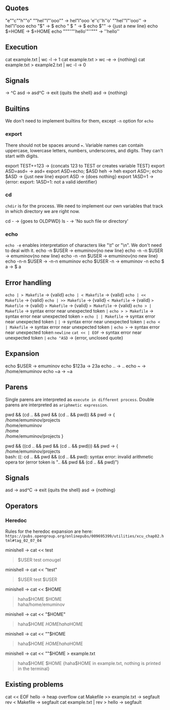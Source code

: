 ## Quotes
"e""c""h""o" ""hel'"l"'ooo"" -> hel"l"ooo
'e''c''h''o' ""hel'"l"'ooo'' -> hel"l"ooo
echo "$"                     -> $
echo " $ "                   ->  $
echo $""                     -> {just a new line}
echo $=HOME                  -> $=HOME
echo """''"'hello'"''"""     -> ''hello''

## Execution
cat example.txt | wc -l                  -> 1
cat example.txt > wc -e                  -> {nothing}
cat example.txt > example2.txt | wc -l   -> 0

## Signals
<Ctrl-C>           -> ^C
asd<Ctrl-C>        -> asd^C
<Ctrl-D>           -> exit {quits the shell}
asd<Ctrl-D>        -> {nothing}

## Builtins
We don't need to implement builtins for them, except `-n` option for `echo`

### export
There should not be spaces around `=`.
Variable names can contain uppercase, lowercase letters, numbers, underscores, and digits.
They can't start with digits.

export TEST+=123                    -> {concats 123 to TEST or creates variable TEST}
export ASD=asd=                     -> asd=
export ASD=echo; $ASD heh           -> heh
export ASD=; echo $ASD              -> {just new line}
export ASD                          -> {does nothing}
export 1ASD=1                       -> {error: export: 1ASD=1: not a valid identifier}

### cd
`chdir` is for the process. We need to implement our own variables that track
in which directory we are right now.

cd -                -> {goes to OLDPWD}
ls -                -> 'No such file or directory'

### echo
`echo -e` enables interpretation of characters like "\t" or "\n". We don't need
to deal with it.
echo -n $USER       -> emuminov{no new line}
echo -n -n $USER    -> emuminov{no new line}
echo -n -nn $USER   -> emuminov{no new line}
echo -n-n $USER     -> -n-n emuminov
echo $USER -n       -> emuminov -n
echo $       a      -> $ a

## Error handling
`echo | > Makefile`                     -> {valid}
`echo | < Makefile`                     -> {valid}
`echo | << Makefile`                    -> {valid}
`echo | >> Makefile`                    -> {valid}
`< Makefile`                            -> {valid}
`> Makefile`                            -> {valid}
`> Makefile`                            -> {valid}
`> Makefile`                            -> {valid}
`echo > | Makefile`                     -> syntax error near unexpected token `|`
`echo > > Makefile`                     -> syntax error near unexpected token `>`
`echo | | Makefile`                     -> syntax error near unexpected token `|`
`|`                                     -> syntax error near unexpected token `|`
`echo < | Makefile`                     -> syntax error near unexpected token `|`
`echo >`                                -> syntax error near unexpected token `newline`
`cat << | EOF`                          -> syntax error near unexpected token `|`
`echo "ASD`                             -> {error, unclosed quote}

## Expansion
echo $USER                     -> emuminov
echo $123a                     -> 23a
echo ..                        -> ..
echo ~                         -> /home/emuminov
echo ~a                        -> ~a

## Parens
Single parens are interpreted as `execute in different process`.
Double parens are interpreted as `ariphmetic expression`.

pwd && (cd .. && pwd && (cd .. && pwd)) && pwd     -> {
    /home/emuminov/projects                                                         
    /home/emuminov                                                                  
    /home                                                                           
    /home/emuminov/projects
}

pwd && ((cd .. && pwd && (cd .. && pwd))) && pwd   -> {
    /home/emuminov/projects                                                         
    bash: ((: cd .. && pwd && (cd .. && pwd): syntax error: invalid arithmetic opera
    tor (error token is ".. && pwd && (cd .. && pwd)")

## Signals

asd<Ctrl-C>        -> asd^C
<Ctrl-D>           -> exit {quits the shell}
asd<Ctrl-D>        -> {nothing}

## Operators
### Heredoc
Rules for the heredoc expansion are here:
`https://pubs.opengroup.org/onlinepubs/009695399/utilities/xcu_chap02.html#tag_02_07_04`

minishell ->  cat << test
> $USER
> test
omougel

minishell ->  cat << "test"
> $USER
> test
$USER

minishell -> cat << $HOME
> haha$HOME
> $HOME                                         
haha/home/emuminov

minishell -> cat << "$HOME"
> haha$HOME
> $HOME
haha$HOME

minishell -> cat << ""$HOME
> haha$HOME
> $HOME
haha$HOME

minishell -> cat << ""$HOME > example.txt
> haha$HOME
> $HOME
{haha$HOME in example.txt, nothing is printed in the terminal}

## Existing problems
cat << EOF hello                  -> heap overflow
cat Makefile >> example.txt       -> segfault
rev < Makefile                    -> segfault
cat example.txt | rev > hello     -> segfault
